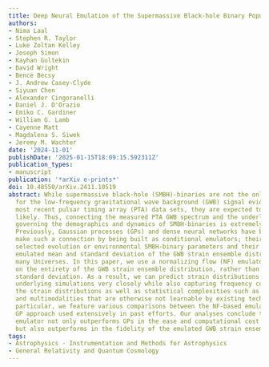 ```yaml
---
title: Deep Neural Emulation of the Supermassive Black-hole Binary Population
authors:
- Nima Laal
- Stephen R. Taylor
- Luke Zoltan Kelley
- Joseph Simon
- Kayhan Gultekin
- David Wright
- Bence Becsy
- J. Andrew Casey-Clyde
- Siyuan Chen
- Alexander Cingoranelli
- Daniel J. D'Orazio
- Emiko C. Gardiner
- William G. Lamb
- Cayenne Matt
- Magdalena S. Siwek
- Jeremy M. Wachter
date: '2024-11-01'
publishDate: '2025-01-15T18:09:15.592311Z'
publication_types:
- manuscript
publication: '*arXiv e-prints*'
doi: 10.48550/arXiv.2411.10519
abstract: While supermassive black-hole (SMBH)-binaries are not the only viable source
  for the low-frequency gravitational wave background (GWB) signal evidenced by the
  most recent pulsar timing array (PTA) data sets, they are expected to be the most
  likely. Thus, connecting the measured PTA GWB spectrum and the underlying physics
  governing the demographics and dynamics of SMBH-binaries is extremely important.
  Previously, Gaussian processes (GPs) and dense neural networks have been used to
  make such a connection by being built as conditional emulators; their input is some
  selected evolution or environmental SMBH-binary parameters and their output is the
  emulated mean and standard deviation of the GWB strain ensemble distribution over
  many Universes. In this paper, we use a normalizing flow (NF) emulator that is trained
  on the entirety of the GWB strain ensemble distribution, rather than only mean and
  standard deviation. As a result, we can predict strain distributions that mirror
  underlying simulations very closely while also capturing frequency covariances in
  the strain distributions as well as statistical complexities such as tails, non-Gaussianities,
  and multimodalities that are otherwise not learnable by existing techniques. In
  particular, we feature various comparisons between the NF-based emulator and the
  GP approach used extensively in past efforts. Our analyses conclude that the NF-based
  emulator not only outperforms GPs in the ease and computational cost of training
  but also outperforms in the fidelity of the emulated GWB strain ensemble distributions.
tags:
- Astrophysics - Instrumentation and Methods for Astrophysics
- General Relativity and Quantum Cosmology
---
```

